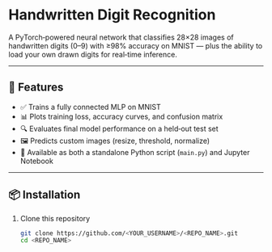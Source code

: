 # Handwritten Digit Recognition

A PyTorch‑powered neural network that classifies 28×28 images of handwritten digits (0–9) with ≥98% accuracy on MNIST — plus the ability to load your own drawn digits for real‑time inference.

---

## 🚀 Features

- ✅ Trains a fully connected MLP on MNIST  
- 📊 Plots training loss, accuracy curves, and confusion matrix  
- 🔍 Evaluates final model performance on a held‑out test set  
- 🖼️ Predicts custom images (resize, threshold, normalize)  
- 📓 Available as both a standalone Python script (`main.py`) and Jupyter Notebook

---

## 📦 Installation

1. Clone this repository  
   ```bash
   git clone https://github.com/<YOUR_USERNAME>/<REPO_NAME>.git
   cd <REPO_NAME>
